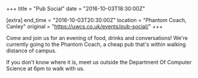 +++
title = "Pub Social"
date = "2016-10-03T18:30:00Z"

[extra]
end_time = "2016-10-03T20:30:00Z"
location = "Phantom Coach, Canley"
original = "https://uwcs.co.uk/events/pub-social/"
+++

Come and join us for an evening of food, drinks and conversations\! We're currently going to the Phantom Coach, a cheap pub that's within walking distance of campus.

If you don't know where it is, meet us outside the Department Of Computer Science at 6pm to walk with us.

